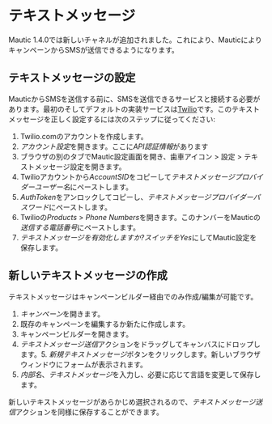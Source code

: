 # テキストメッセージ

Mautic 1.4.0では新しいチャネルが追加されました。これにより、MauticによりキャンペーンからSMSが送信できるようになります。

## テキストメッセージの設定

MauticからSMSを送信する前に、SMSを送信できるサービスと接続する必要があります。最初のそしてデフォルトの実装サービスは[Twilio](https://www.twilio.com)です。このテキストメッセージを正しく設定するには次のステップに従ってください:

1. Twilio.comのアカウントを作成します。
2. *アカウント設定*を開きます。ここに*API認証情報*があります
3. ブラウザの別のタブでMautic設定画面を開き、歯車アイコン > 設定 > テキストメッセージ設定を開きます。
4. Twilioアカウントから*AccountSID*をコピーして*テキストメッセージプロバイダーユーザー名*にペーストします。
5. *AuthToken*をアンロックしてコピーし、*テキストメッセージプロバイダーパスワード*にペーストします。
6. Twilioの*Products* > *Phone Numbers*を開きます。このナンバーをMauticの*送信する電話番号*にペーストします。
7. *テキストメッセージを有効化しますか?*スイッチを*Yes*にしてMautic設定を保存します。

## 新しいテキストメッセージの作成

テキストメッセージはキャンペーンビルダー経由でのみ作成/編集が可能です。

1. *キャンペーン*を開きます。
2. 既存のキャンペーンを編集するか新たに作成します。
3. キャンペーンビルダーを開きます。
4. *テキストメッセージ送信*アクションをドラッグしてキャンバスにドロップします。5. *新規テキストメッセージ*ボタンをクリックします。新しいブラウザウィンドウにフォームが表示されます。
6. *内部名*、*テキストメッセージ*を入力し、必要に応じて言語を変更して保存します。

新しいテキストメッセージがあらかじめ選択されるので、*テキストメッセージ送信*アクションを同様に保存することができます。
